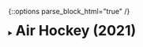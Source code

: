 {::options parse_block_html="true" /}
<details>
  <summary><h1 style="display:inline">Air Hockey (2021)</h1></summary>

![facebook_abaporu.png](assets/images/portfolio/airhockey.png)

Air Hockey is 2D local multiplayer game with four match modes: highest score, best of score, time limit and endless. The game is a simple toy project with two purposes: practice 2D game development and kick-start the development of complete games as personal side projects. I chose a simple game genre intentionally, to ease the development and increase the changes of it making into a complete game.

All code and art assets (except for the audio) were created by me. You can access the project's [Trello board](https://trello.com/b/4qmWZ7Zt/air-hockey) for the its roadmap and development history.

Role: Game Developer, 2D Artist, Project Manager  
Team size: 1  
Platform: [Android](https://play.google.com/store/apps/details?id=com.sneakysquirrellabs.airhockey)  
Engine/Language: Unity/C#  
Source code: [Air Hockey on GitHub](https://github.com/matheusamazonas/airhockey)  
</details>